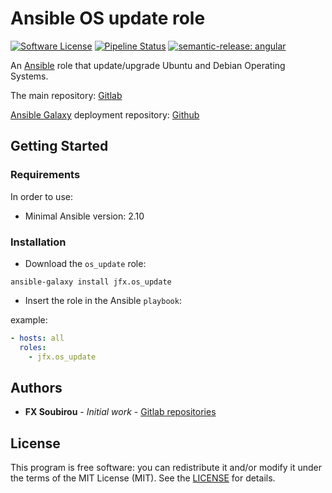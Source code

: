 # Ansible OS update role

[![Software License](https://img.shields.io/badge/license-MIT-informational.svg?style=flat)](LICENSE)
[![Pipeline Status](https://gitlab.com/op_so/ansible/os-update/badges/main/pipeline.svg)](https://gitlab.com/op_so/ansible/os-update/pipelines)
[![semantic-release: angular](https://img.shields.io/badge/semantic--release-angular-e10079?logo=semantic-release)](https://github.com/semantic-release/semantic-release)

An [Ansible](https://www.ansible.com/) role that update/upgrade Ubuntu and Debian Operating Systems.

The main repository: [Gitlab](https://gitlab.com/op_so/ansible/os-update)

[Ansible Galaxy](https://galaxy.ansible.com/jfx/os_update) deployment repository: [Github](https://github.com/jfx/ansible-role-os-update)

## Getting Started

### Requirements

In order to use:

* Minimal Ansible version: 2.10

### Installation

* Download the `os_update` role:

```shell
ansible-galaxy install jfx.os_update
```

* Insert the role in the Ansible `playbook`:

example:

```yaml
- hosts: all
  roles:
    - jfx.os_update
```

## Authors

* **FX Soubirou** - *Initial work* - [Gitlab repositories](https://gitlab.com/op_so)

## License

This program is free software: you can redistribute it and/or modify it under the terms of the MIT License (MIT). See the [LICENSE](https://opensource.org/licenses/MIT) for details.
